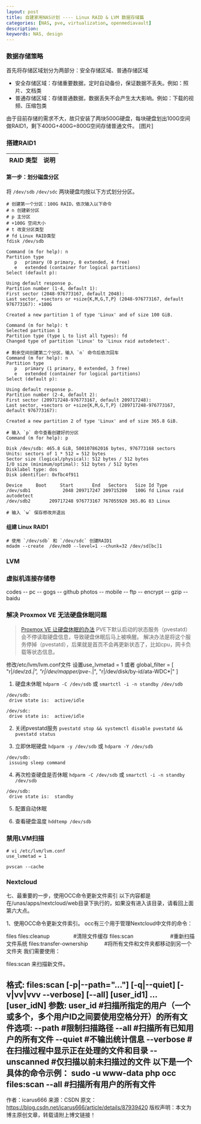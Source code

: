 ```yaml
---
layout: post
title: 自建家用NAS计划 ---- Linux RAID & LVM 数据存储篇
categories: [NAS, pve, virtualization, openmediavault]
description: 
keywords: NAS, design
---
```


### 数据存储策略
首先将存储区域划分为两部分：安全存储区域、普通存储区域
- 安全存储区域：存储重要数据，定时自动备份，保证数据不丢失。例如：照片、文档类
- 普通存储区域：存储普通数据，数据丢失不会产生太大影响。例如：下载的视频、压缩包类

由于目前存储的需求不大，故只安装了两块500G硬盘，每块硬盘划出100G空间做RAID1，剩下400G+400G=800G空间存储普通文件。
[图片]


### 搭建RAID1
| RAID 类型 | 说明 |
| --------- | ---- |

#### 第一步：划分磁盘分区
将 `/dev/sdb` `/dev/sdc` 两块硬盘均按以下方式划分分区。

```
# 创建第一个分区：100G RAID，依次输入以下命令
# n 创建新分区
# p 主分区
# +100G 空间大小
# t 改变分区类型
# fd Linux RAID类型
fdisk /dev/sdb

Command (m for help): n
Partition type
   p   primary (0 primary, 0 extended, 4 free)
   e   extended (container for logical partitions)
Select (default p):

Using default response p.
Partition number (1-4, default 1):
First sector (2048-976773167, default 2048):
Last sector, +sectors or +size{K,M,G,T,P} (2048-976773167, default 976773167): +100G

Created a new partition 1 of type 'Linux' and of size 100 GiB.

Command (m for help): t
Selected partition 1
Partition type (type L to list all types): fd
Changed type of partition 'Linux' to 'Linux raid autodetect'.
```
```
# 剩余空间创建第二个分区，输入 `n` 命令后依次回车
Command (m for help): n
Partition type
   p   primary (1 primary, 0 extended, 3 free)
   e   extended (container for logical partitions)
Select (default p):

Using default response p.
Partition number (2-4, default 2):
First sector (209717248-976773167, default 209717248):
Last sector, +sectors or +size{K,M,G,T,P} (209717248-976773167, default 976773167):

Created a new partition 2 of type 'Linux' and of size 365.8 GiB.
```
```
# 输入 `p` 命令查看创建好的分区
Command (m for help): p

Disk /dev/sdb: 465.8 GiB, 500107862016 bytes, 976773168 sectors
Units: sectors of 1 * 512 = 512 bytes
Sector size (logical/physical): 512 bytes / 512 bytes
I/O size (minimum/optimal): 512 bytes / 512 bytes
Disklabel type: dos
Disk identifier: 0xfbc4f911

Device     Boot     Start       End   Sectors   Size Id Type
/dev/sdb1            2048 209717247 209715200   100G fd Linux raid autodetect
/dev/sdb2       209717248 976773167 767055920 365.8G 83 Linux

# 输入 `w` 保存修改并退出
```

#### 组建 Linux RAID1
```
# 使用 `/dev/sdb` 和 `/dev/sdc` 创建RAID1
mdadm --create  /dev/md0 --level=1 --chunk=32 /dev/sd[bc]1
```


### LVM


### 虚拟机连接存储卷


codes -- pc -- gogs -- github
photos -- mobile -- ftp -- encrypt -- gzip -- baidu

### 解决 Proxmox VE 无法硬盘休眠问题
> [Proxmox VE 让硬盘休眠的办法](https://blog.myds.cloud/archives/proxmox-ve-spin-down-hard-disk.html)
PVE下默认启动的状态服务（pvestatd）会不停读取硬盘信息，导致硬盘休眠后马上被唤醒。
解决办法是将这个服务停掉（pvestatd），后果就是首页不会再更新状态了，比如cpu，网卡负载等状态信息。

修改/etc/lvm/lvm.conf文件
设置use_lvmetad = 1 或者 global_filter = [ "r|/dev/zd.*|", "r|/dev/mapper/pve-.*|", "r|/dev/disk/by-id/ata-WDC*|" ]

1. 硬盘未休眠
`hdparm -C /dev/sdb` 或 `smartctl -i -n standby /dev/sdb`
```shell
/dev/sdb:
 drive state is:  active/idle

/dev/sdc:
 drive state is:  active/idle
```

2. 关闭pvestatd服务
`pvestatd stop && systemctl disable pvestatd && pvestatd status`

3. 立即休眠硬盘
`hdparm -y /dev/sdb` 或 `hdparm -Y /dev/sdb`
```
/dev/sdb:
 issuing sleep command
```

4. 再次检查硬盘是否休眠
`hdparm -C /dev/sdb` 或 `smartctl -i -n standby /dev/sdb`
```shell
/dev/sdb:
 drive state is:  standby
```

5. 配置自动休眠

6. 查看硬盘温度
`hddtemp /dev/sdb`

### 禁用LVM扫描
```
# vi /etc/lvm/lvm.conf
use_lvmetad = 1

pvscan --cache
```



### Nextcloud
七、最重要的一步，使用OCC命令更新文件索引
以下内容都是在/unas/apps/nextcloud/web目录下执行的，如果没有进入该目录，请看回上面第六大点。

1、使用OCC命令更新文件索引。
occ有三个用于管理Nextcloud中文件的命令：

files files:cleanup                #清除文件缓存 
files:scan                         #重新扫描文件系统 
files:transfer-ownership           #将所有文件和文件夹都移动到另一个文件夹
我们需要使用：

files:scan
来扫描新文件。

格式: files:scan [-p|--path="..."] [-q|--quiet] [-v|vv|vvv --verbose] [--all] [user_id1] ... [user_idN]
参数: user_id #扫描所指定的用户（一个或多个，多个用户ID之间要使用空格分开）的所有文件
​​​​​​​选项: --path #限制扫描路径 --all #扫描所有已知用户的所有文件 --quiet #不输出统计信息 --verbose #在扫描过程中显示正在处理的文件和目录 --unscanned #仅扫描以前未扫描过的文件
以下是一个具体的命令示例：
sudo -u www-data php occ files:scan --all   #扫描所有用户的所有文件
--------------------- 
作者：icarus666 
来源：CSDN 
原文：https://blog.csdn.net/icarus666/article/details/87939420 
版权声明：本文为博主原创文章，转载请附上博文链接！